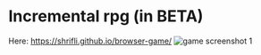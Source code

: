 # Incremental rpg (in BETA)
Here: https://shrifli.github.io/browser-game/
![game screenshot 1](https://user-images.githubusercontent.com/51379097/143302514-d4b3de53-35f2-4e0b-b669-c0f783e0131c.png)
